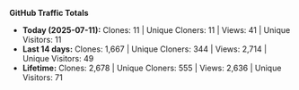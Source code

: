 
**GitHub Traffic Totals**

- **Today (2025-07-11):** Clones: 11 | Unique Cloners: 11 | Views: 41 | Unique Visitors: 11
- **Last 14 days:** Clones: 1,667 | Unique Cloners: 344 | Views: 2,714 | Unique Visitors: 49
- **Lifetime:** Clones: 2,678 | Unique Cloners: 555 | Views: 2,636 | Unique Visitors: 71
